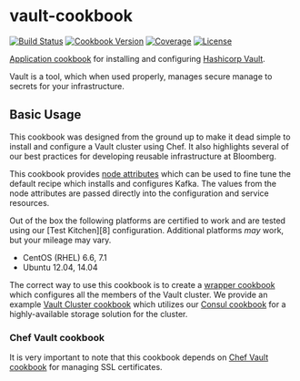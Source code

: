 # vault-cookbook
[![Build Status](https://img.shields.io/travis/johnbellone/vault-cookbook.svg)](https://travis-ci.org/johnbellone/vault-cookbook)
[![Cookbook Version](https://img.shields.io/cookbook/v/hashicorp-vault.svg)](https://supermarket.chef.io/cookbooks/hashicorp-vault)
[![Coverage](https://img.shields.io/codecov/c/github/johnbellone/vault-cookbook.svg)](https://codecov.io/github/johnbellone/vault-cookbook)
[![License](https://img.shields.io/badge/license-Apache_2-blue.svg)](https://www.apache.org/licenses/LICENSE-2.0)

[Application cookbook][0] for installing and configuring [Hashicorp Vault][1].

Vault is a tool, which when used properly, manages secure manage to
secrets for your infrastructure.

## Basic Usage
This cookbook was designed from the ground up to make it dead simple
to install and configure a Vault cluster using Chef. It also highlights
several of our best practices for developing reusable infrastructure
at Bloomberg.

This cookbook provides [node attributes](attributes/default.rb) which
can be used to fine tune the default recipe which installs and
configures Kafka. The values from the node attributes are passed
directly into the configuration and service resources.

Out of the box the following platforms are certified to work and
are tested using our [Test Kitchen][8] configuration. Additional platforms
_may_ work, but your mileage may vary.
- CentOS (RHEL) 6.6, 7.1
- Ubuntu 12.04, 14.04

The correct way to use this cookbook is to create a
[wrapper cookbook][2] which configures all the members of the Vault
cluster. We provide an example [Vault Cluster cookbook][3] which
utilizes our [Consul cookbook][4] for a highly-available storage
solution for the cluster.

### Chef Vault cookbook
It is very important to note that this cookbook depends on [Chef Vault cookbook][5] for
managing SSL certificates.

[0]: http://blog.vialstudios.com/the-environment-cookbook-pattern/#thelibrarycookbook
[1]: https://www.vaultproject.io
[2]: http://blog.vialstudios.com/the-environment-cookbook-pattern/#thewrappercookbook
[3]: https://github.com/johnbellone/vault-cluster-cookbook
[4]: https://github.com/johnbellone/consul-cookbook
[5]: https://github.com/chef-cookbooks/chef-vault

